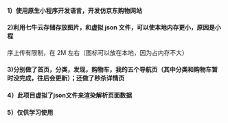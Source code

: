 #### 1）使用原生小程序开发语言，开发仿京东购物网站

#### 2)利用七牛云存储存放图片，和虚拟 json 文件，可以使本地内存更小，原因是小程
序上传有限制，在 2M 左右（图标可以放在本地，因为占内存不大）

#### 3)分别做了首页，分类，发现，购物车，我的五个导航页（其中分类和购物车暂时没完成，往后会更新）；还做了秒杀详情页
#### 4）此项目虚拟了json文件来渲染解析页面数据
#### 5）仅供学习使用

